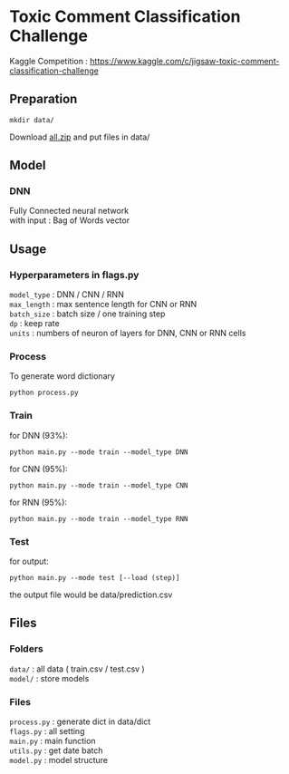# Toxic Comment Classification Challenge
Kaggle Competition : https://www.kaggle.com/c/jigsaw-toxic-comment-classification-challenge

## Preparation
```
mkdir data/
```
Download [all.zip](https://www.kaggle.com/c/8076/download-all) and put files in data/

## Model

### DNN
Fully Connected neural network  
with input : Bag of Words vector 

## Usage

### Hyperparameters in flags.py
`model_type` : DNN / CNN / RNN  
`max_length` : max sentence length for CNN or RNN  
`batch_size` : batch size / one training step  
`dp` : keep rate  
`units` : numbers of neuron of layers for DNN, CNN or RNN cells  

### Process
To generate word dictionary
```
python process.py
```

### Train
for DNN (93%):
```
python main.py --mode train --model_type DNN
```
for CNN (95%):
```
python main.py --mode train --model_type CNN
```
for RNN (95%):
```
python main.py --mode train --model_type RNN
```

### Test
for output:
```
python main.py --mode test [--load (step)]
```
the output file would be data/prediction.csv

## Files

### Folders
`data/` : all data ( train.csv / test.csv )  
`model/` : store models 

### Files
`process.py` : generate dict in data/dict  
`flags.py` : all setting  
`main.py` : main function  
`utils.py` : get date batch  
`model.py` : model structure  

